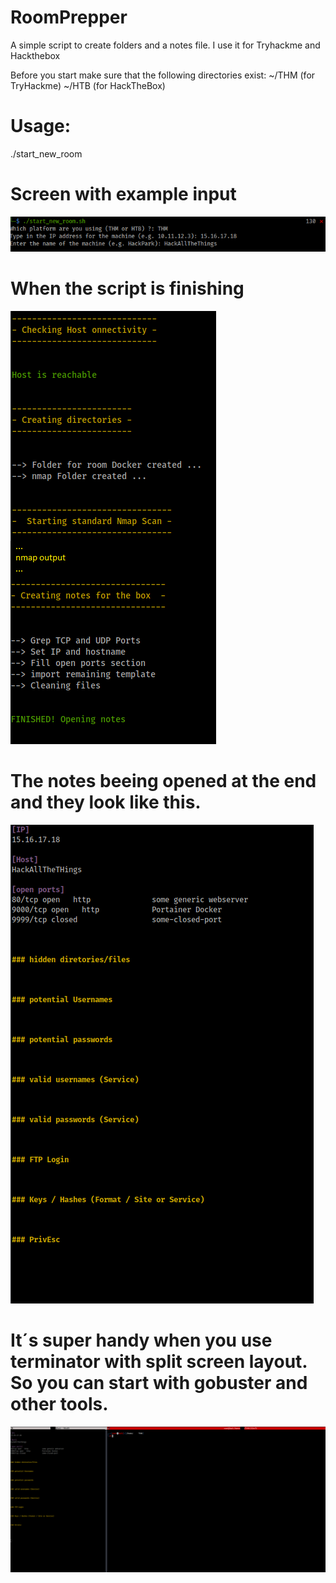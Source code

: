 # RoomPrepper
A simple script to create folders and a notes file. I use it for Tryhackme and Hackthebox

Before you start make sure that the following directories exist:
~/THM (for TryHackme)
~/HTB (for HackTheBox)


# Usage:

./start_new_room

# Screen with example input

![Screenshot](input.png)

# When the script is finishing

![Screenshot](start_new_room.png)

# The notes beeing opened at the end and they look like this.

![Screenshot](notes.png)


# It´s super handy when you use terminator with split screen layout. So you can start with gobuster and other tools.

![Screenshot](terminator.png)
